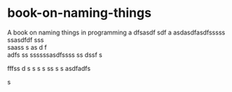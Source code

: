 # book-on-naming-things
A book on naming things in programming
a
dfsasdf  sdf
a asdasdfasdfsssss ssasdfdf
sss    
  saass
s as d f  
adfs    ss
ssssssasdfssss ss
   dssf s
 
fffss d
s
 s
s   s
ss
s
s
asdfadfs
 
s
  
